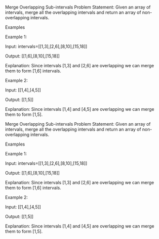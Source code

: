 Merge Overlapping Sub-intervals
Problem Statement: Given an array of intervals, merge all the overlapping intervals and return an array of non-overlapping intervals.

Examples

Example 1: 

Input: intervals=[[1,3],[2,6],[8,10],[15,18]]

Output: [[1,6],[8,10],[15,18]]

Explanation: Since intervals [1,3] and [2,6] are overlapping we can merge them to form [1,6]
 intervals.

Example 2:

Input: [[1,4],[4,5]]

Output: [[1,5]]

Explanation: Since intervals [1,4] and [4,5] are overlapping we can merge them to form [1,5].


Merge Overlapping Sub-intervals
Problem Statement: Given an array of intervals, merge all the overlapping intervals and return an array of non-overlapping intervals.

Examples

Example 1: 

Input: intervals=[[1,3],[2,6],[8,10],[15,18]]

Output: [[1,6],[8,10],[15,18]]

Explanation: Since intervals [1,3] and [2,6] are overlapping we can merge them to form [1,6]
 intervals.

Example 2:

Input: [[1,4],[4,5]]

Output: [[1,5]]

Explanation: Since intervals [1,4] and [4,5] are overlapping we can merge them to form [1,5].